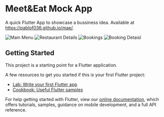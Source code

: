 # Meet&Eat Mock App

A quick Flutter App to showcase a bussiness idea. Available at https://pablof036.github.io/mae/.

![Main Menu](https://user-images.githubusercontent.com/43144981/201370572-408bf3a1-7818-4127-b9aa-c2fbc8aaed2a.png)
![Restaurant Details](https://user-images.githubusercontent.com/43144981/201370652-b2613cd0-7117-457a-aed5-d66260310863.png)
![Bookings](https://user-images.githubusercontent.com/43144981/201370749-6a06bbb5-29ef-4919-9f6c-46eb01657733.png)
![Booking Detaisl](https://user-images.githubusercontent.com/43144981/201370831-33228b4c-2491-48b4-97b9-ca86da465be3.png)

## Getting Started

This project is a starting point for a Flutter application.

A few resources to get you started if this is your first Flutter project:

- [Lab: Write your first Flutter app](https://flutter.dev/docs/get-started/codelab)
- [Cookbook: Useful Flutter samples](https://flutter.dev/docs/cookbook)

For help getting started with Flutter, view our
[online documentation](https://flutter.dev/docs), which offers tutorials,
samples, guidance on mobile development, and a full API reference.
